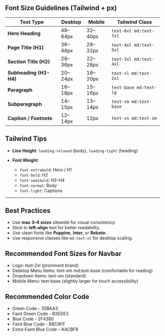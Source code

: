 ## Font Size Guidelines (Tailwind + px)

| Text Type              | Desktop | Mobile  | Tailwind Class         |
| ---------------------- | ------- | ------- | ---------------------- |
| **Hero Heading**       | 48–64px | 32–40px | `text-6xl md:text-7xl` |
| **Page Title (H1)**    | 36–48px | 28–32px | `text-4xl md:text-5xl` |
| **Section Title (H2)** | 28–36px | 22–28px | `text-3xl md:text-4xl` |
| **Subheading (H3-H4)** | 20–24px | 18–20px | `text-xl md:text-2xl`  |
| **Paragraph**          | 16–18px | 15–16px | `text-base md:text-lg` |
| **Subparagraph**       | 14–15px | 13–14px | `text-sm md:text-base` |
| **Caption / Footnote** | 12–14px | 12px    | `text-xs md:text-sm`   |

## Tailwind Tips

* **Line Height**: `leading-relaxed` (body), `leading-tight` (heading)
* **Font Weight**:

  * `font-extrabold`: Hero / H1
  * `font-bold`: H2
  * `font-semibold`: H3-H4
  * `font-normal`: Body
  * `font-light`: Captions

---

## Best Practices

* Use **max 3–4 sizes** sitewide for visual consistency.
* Stick to **left-align** text for better readability.
* Use clean fonts like **Poppins**, **Inter**, or **Roboto**.
* Use responsive classes like `md:text-xl` for desktop scaling.

## Recommended Font Sizes for Navbar
* Logo: text-2xl (prominent brand)
* Desktop Menu Items: text-sm md:text-base (comfortable for reading)
* Dropdown Items: text-sm (standard)
* Mobile Menu: text-base (slightly larger for touch accessibility)

## Recommended Color Code 
* Green Code - 35BAA3
* Faint Green Code - B3EDE3
* Blue Code - 2F4380
* Faint Blue Code - B8C9FF
* Extra-Faint Blue Code - AACBF8
